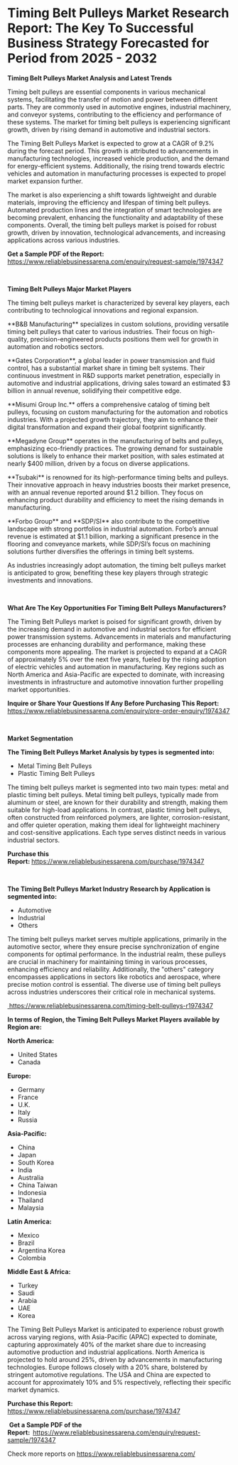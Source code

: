 <p><h1>Timing Belt Pulleys Market Research Report: The Key To Successful Business Strategy Forecasted for Period from 2025 - 2032</h1></p><p><strong>Timing Belt Pulleys Market Analysis and Latest Trends</strong></p>
<p><p>Timing belt pulleys are essential components in various mechanical systems, facilitating the transfer of motion and power between different parts. They are commonly used in automotive engines, industrial machinery, and conveyor systems, contributing to the efficiency and performance of these systems. The market for timing belt pulleys is experiencing significant growth, driven by rising demand in automotive and industrial sectors.</p><p>The Timing Belt Pulleys Market is expected to grow at a CAGR of 9.2% during the forecast period. This growth is attributed to advancements in manufacturing technologies, increased vehicle production, and the demand for energy-efficient systems. Additionally, the rising trend towards electric vehicles and automation in manufacturing processes is expected to propel market expansion further. </p><p>The market is also experiencing a shift towards lightweight and durable materials, improving the efficiency and lifespan of timing belt pulleys. Automated production lines and the integration of smart technologies are becoming prevalent, enhancing the functionality and adaptability of these components. Overall, the timing belt pulleys market is poised for robust growth, driven by innovation, technological advancements, and increasing applications across various industries.</p></p>
<p><strong>Get a Sample PDF of the Report:&nbsp;</strong> <a href="https://www.reliablebusinessarena.com/enquiry/request-sample/1974347?utm_campaign=2315&utm_medium=2&utm_source=Github&utm_content=ia&utm_term=23022025&utm_id=timing-belt-pulleys">https://www.reliablebusinessarena.com/enquiry/request-sample/1974347</a></p>
<p>&nbsp;</p>
<p><strong>Timing Belt Pulleys Major Market Players</strong></p>
<p><p>The timing belt pulleys market is characterized by several key players, each contributing to technological innovations and regional expansion. </p><p>**B&B Manufacturing** specializes in custom solutions, providing versatile timing belt pulleys that cater to various industries. Their focus on high-quality, precision-engineered products positions them well for growth in automation and robotics sectors.</p><p>**Gates Corporation**, a global leader in power transmission and fluid control, has a substantial market share in timing belt systems. Their continuous investment in R&D supports market penetration, especially in automotive and industrial applications, driving sales toward an estimated $3 billion in annual revenue, solidifying their competitive edge.</p><p>**Misumi Group Inc.** offers a comprehensive catalog of timing belt pulleys, focusing on custom manufacturing for the automation and robotics industries. With a projected growth trajectory, they aim to enhance their digital transformation and expand their global footprint significantly.</p><p>**Megadyne Group** operates in the manufacturing of belts and pulleys, emphasizing eco-friendly practices. The growing demand for sustainable solutions is likely to enhance their market position, with sales estimated at nearly $400 million, driven by a focus on diverse applications.</p><p>**Tsubaki** is renowned for its high-performance timing belts and pulleys. Their innovative approach in heavy industries boosts their market presence, with an annual revenue reported around $1.2 billion. They focus on enhancing product durability and efficiency to meet the rising demands in manufacturing.</p><p>**Forbo Group** and **SDP/SI** also contribute to the competitive landscape with strong portfolios in industrial automation. Forbo’s annual revenue is estimated at $1.1 billion, marking a significant presence in the flooring and conveyance markets, while SDP/SI’s focus on machining solutions further diversifies the offerings in timing belt systems.</p><p>As industries increasingly adopt automation, the timing belt pulleys market is anticipated to grow, benefiting these key players through strategic investments and innovations.</p></p>
<p>&nbsp;</p>
<p><strong>What Are The Key Opportunities For Timing Belt Pulleys Manufacturers?</strong></p>
<p><p>The Timing Belt Pulleys market is poised for significant growth, driven by the increasing demand in automotive and industrial sectors for efficient power transmission systems. Advancements in materials and manufacturing processes are enhancing durability and performance, making these components more appealing. The market is projected to expand at a CAGR of approximately 5% over the next five years, fueled by the rising adoption of electric vehicles and automation in manufacturing. Key regions such as North America and Asia-Pacific are expected to dominate, with increasing investments in infrastructure and automotive innovation further propelling market opportunities.</p></p>
<p><strong>Inquire or Share Your Questions If Any Before Purchasing This Report:</strong> <a href="https://www.reliablebusinessarena.com/enquiry/pre-order-enquiry/1974347?utm_campaign=2315&utm_medium=2&utm_source=Github&utm_content=ia&utm_term=23022025&utm_id=timing-belt-pulleys">https://www.reliablebusinessarena.com/enquiry/pre-order-enquiry/1974347</a></p>
<p>&nbsp;</p>
<p><strong>Market Segmentation</strong></p>
<p><strong>The Timing Belt Pulleys Market Analysis by types is segmented into:</strong></p>
<p><ul><li>Metal Timing Belt Pulleys</li><li>Plastic Timing Belt Pulleys</li></ul></p>
<p><p>The timing belt pulleys market is segmented into two main types: metal and plastic timing belt pulleys. Metal timing belt pulleys, typically made from aluminum or steel, are known for their durability and strength, making them suitable for high-load applications. In contrast, plastic timing belt pulleys, often constructed from reinforced polymers, are lighter, corrosion-resistant, and offer quieter operation, making them ideal for lightweight machinery and cost-sensitive applications. Each type serves distinct needs in various industrial sectors.</p></p>
<p><strong>Purchase this Report:&nbsp;</strong><a href="https://www.reliablebusinessarena.com/purchase/1974347?utm_campaign=2315&utm_medium=2&utm_source=Github&utm_content=ia&utm_term=23022025&utm_id=timing-belt-pulleys">https://www.reliablebusinessarena.com/purchase/1974347</a></p>
<p>&nbsp;</p>
<p><strong>The Timing Belt Pulleys Market Industry Research by Application is segmented into:</strong></p>
<p><ul><li>Automotive</li><li>Industrial</li><li>Others</li></ul></p>
<p><p>The timing belt pulleys market serves multiple applications, primarily in the automotive sector, where they ensure precise synchronization of engine components for optimal performance. In the industrial realm, these pulleys are crucial in machinery for maintaining timing in various processes, enhancing efficiency and reliability. Additionally, the "others" category encompasses applications in sectors like robotics and aerospace, where precise motion control is essential. The diverse use of timing belt pulleys across industries underscores their critical role in mechanical systems.</p></p>
<p><a href="https://www.reliablebusinessarena.com/timing-belt-pulleys-r1974347?utm_campaign=2315&utm_medium=2&utm_source=Github&utm_content=ia&utm_term=23022025&utm_id=timing-belt-pulleys">&nbsp;https://www.reliablebusinessarena.com/timing-belt-pulleys-r1974347</a></p>
<p><strong>In terms of Region, the Timing Belt Pulleys Market Players available by Region are:</strong></p>
<p>
    <p> <strong> North America: </strong>
        <ul>
            <li>United States</li>
            <li>Canada</li>
        </ul>
        </p> 
    <p> <strong> Europe: </strong>
        <ul>
            <li>Germany</li>
            <li>France</li>
            <li>U.K.</li>
            <li>Italy</li>
            <li>Russia</li>
        </ul>
        </p> 
    <p> <strong> Asia-Pacific: </strong>
        <ul>
            <li>China</li>
            <li>Japan</li>
            <li>South Korea</li>
            <li>India</li>
            <li>Australia</li>
            <li>China Taiwan</li>
            <li>Indonesia</li>
            <li>Thailand</li>
            <li>Malaysia</li>
        </ul>
        </p> 
    <p> <strong> Latin America: </strong>
        <ul>
            <li>Mexico</li>
            <li>Brazil</li>
            <li>Argentina Korea</li>
            <li>Colombia</li>
        </ul>
        </p> 
    <p> <strong> Middle East & Africa: </strong>
        <ul>
            <li>Turkey</li>
            <li>Saudi</li>
            <li>Arabia</li>
            <li>UAE</li>
            <li>Korea</li>
        </ul>
    </p>
    </p>
<p><p>The Timing Belt Pulleys Market is anticipated to experience robust growth across varying regions, with Asia-Pacific (APAC) expected to dominate, capturing approximately 40% of the market share due to increasing automotive production and industrial applications. North America is projected to hold around 25%, driven by advancements in manufacturing technologies. Europe follows closely with a 20% share, bolstered by stringent automotive regulations. The USA and China are expected to account for approximately 10% and 5% respectively, reflecting their specific market dynamics.</p></p>
<p><strong>Purchase this Report: </strong><a href="https://www.reliablebusinessarena.com/purchase/1974347?utm_campaign=2315&utm_medium=2&utm_source=Github&utm_content=ia&utm_term=23022025&utm_id=timing-belt-pulleys">https://www.reliablebusinessarena.com/purchase/1974347</a></p>
<p>&nbsp;<strong>Get a Sample PDF of the Report:&nbsp;&nbsp;</strong><a href="https://www.reliablebusinessarena.com/enquiry/request-sample/1974347?utm_campaign=2315&utm_medium=2&utm_source=Github&utm_content=ia&utm_term=23022025&utm_id=timing-belt-pulleys">https://www.reliablebusinessarena.com/enquiry/request-sample/1974347</a></p>
<p><strong></strong></p>
<p>Check more reports on <a href="https://www.reliablebusinessarena.com/?utm_campaign=2315&utm_medium=2&utm_source=Github&utm_content=ia&utm_term=23022025&utm_id=timing-belt-pulleys">https://www.reliablebusinessarena.com/</a></p>